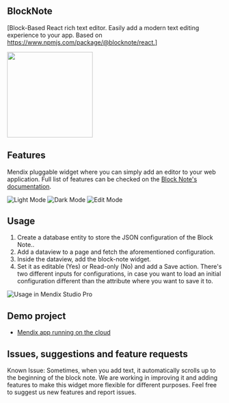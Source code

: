 ## BlockNote
[Block-Based React rich text editor. Easily add a modern text editing experience to your app. Based on https://www.npmjs.com/package/@blocknote/react.]

<img src="[https://github.com/favicon.ico](https://github.com/joaodelopes/block-note-mendix/blob/main/images/logo.jpeg)" width="200px">

## Features
Mendix pluggable widget where you can simply add an editor to your web application.
Full list of features can be checked on the [Block Note's documentation](https://github.com/joaodelopes/block-note-mendix/blob/main/images/logo.jpeg).

![Light Mode](https://github.com/joaodelopes/block-note-mendix/blob/main/images/lightmodedemo.png)
![Dark Mode](https://github.com/joaodelopes/block-note-mendix/blob/main/images/darkmodedemo.png)
![Edit Mode](https://github.com/joaodelopes/block-note-mendix/blob/main/images/viewmodedemo.png)


## Usage
1. Create a database entity to store the JSON configuration of the Block Note..
2. Add a dataview to a page and fetch the aforementioned configuration.
2. Inside the dataview, add the block-note widget.
3. Set it as editable (Yes) or Read-only (No) and add a Save action. There's two different inputs for configurations, in case you want to load an initial configuration different than the attribute where you want to save it to.

![Usage in Mendix Studio Pro](https://github.com/joaodelopes/block-note-mendix/blob/main/images/studioproconfig.png)


## Demo project
- [Mendix app running on the cloud](https://block-note-demo-sandbox.mxapps.io/index.html?profile=Responsive)


## Issues, suggestions and feature requests
Known Issue: Sometimes, when you add text, it automatically scrolls up to the beginning of the block note.
We are working in improving it and adding features to make this widget more flexible for different purposes. Feel free to suggest us new features and report issues.
